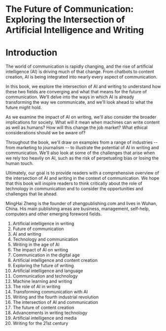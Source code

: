 # The Future of Communication: Exploring the Intersection of Artificial Intelligence and Writing

# Introduction

The world of communication is rapidly changing, and the rise of artificial intelligence (AI) is driving much of that change. From chatbots to content creation, AI is being integrated into nearly every aspect of communication.

In this book, we explore the intersection of AI and writing to understand how these two fields are converging and what that means for the future of communication. We'll delve into the ways in which AI is already transforming the way we communicate, and we'll look ahead to what the future might hold.

As we examine the impact of AI on writing, we'll also consider the broader implications for society. What will it mean when machines can write content as well as humans? How will this change the job market? What ethical considerations should we be aware of?

Throughout the book, we'll draw on examples from a range of industries -- from marketing to journalism -- to illustrate the potential of AI in writing and communication. We'll also look at some of the challenges that arise when we rely too heavily on AI, such as the risk of perpetuating bias or losing the human touch.

Ultimately, our goal is to provide readers with a comprehensive overview of the intersection of AI and writing in the context of communication. We hope that this book will inspire readers to think critically about the role of technology in communication and to consider the opportunities and challenges that lie ahead.

MingHai Zheng is the founder of zhengpublishing.com and lives in Wuhan, China. His main publishing areas are business, management, self-help, computers and other emerging foreword fields.



1. Artificial intelligence in writing
2. Future of communication
3. AI and writing
4. Technology and communication
5. Writing in the age of AI
6. The impact of AI on writing
7. Communication in the digital age
8. Artificial intelligence and content creation
9. Exploring the future of writing
10. Artificial intelligence and language
11. Communication and technology
12. Machine learning and writing
13. The role of AI in writing
14. Transforming communication with AI
15. Writing and the fourth industrial revolution
16. The intersection of AI and communication
17. The future of content creation
18. Advancements in writing technology
19. Artificial intelligence and media
20. Writing for the 21st century

